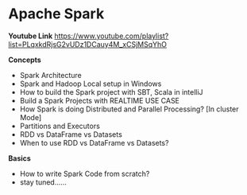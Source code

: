 # Apache Spark

**Youtube Link**
https://www.youtube.com/playlist?list=PLqxkdRjsG2vUDz1DCauy4M_xCSjMSqYhO

**Concepts**

- Spark Architecture
- Spark and Hadoop Local setup in Windows
- How to build the Spark project with SBT, Scala in intelliJ
- Build a Spark Projects with REALTIME USE CASE
- How Spark is doing Distributed and Parallel Processing? [In cluster Mode]
- Partitions and Executors
- RDD vs DataFrame vs Datasets
- When to use RDD vs DataFrame vs Datasets?

**Basics**

- How to write Spark Code from scratch?
- stay tuned......